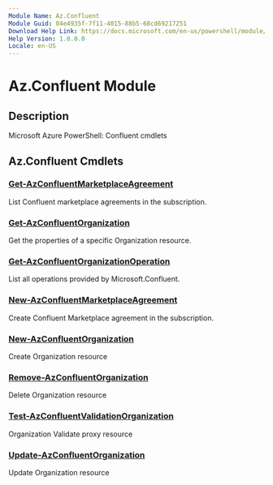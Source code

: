 ```yaml
---
Module Name: Az.Confluent
Module Guid: 04e4935f-7f11-4015-88b5-68cd69217251
Download Help Link: https://docs.microsoft.com/en-us/powershell/module/az.confluent
Help Version: 1.0.0.0
Locale: en-US
---
```


# Az.Confluent Module
## Description
Microsoft Azure PowerShell: Confluent cmdlets

## Az.Confluent Cmdlets
### [Get-AzConfluentMarketplaceAgreement](Get-AzConfluentMarketplaceAgreement.md)
List Confluent marketplace agreements in the subscription.

### [Get-AzConfluentOrganization](Get-AzConfluentOrganization.md)
Get the properties of a specific Organization resource.

### [Get-AzConfluentOrganizationOperation](Get-AzConfluentOrganizationOperation.md)
List all operations provided by Microsoft.Confluent.

### [New-AzConfluentMarketplaceAgreement](New-AzConfluentMarketplaceAgreement.md)
Create Confluent Marketplace agreement in the subscription.

### [New-AzConfluentOrganization](New-AzConfluentOrganization.md)
Create Organization resource

### [Remove-AzConfluentOrganization](Remove-AzConfluentOrganization.md)
Delete Organization resource

### [Test-AzConfluentValidationOrganization](Test-AzConfluentValidationOrganization.md)
Organization Validate proxy resource

### [Update-AzConfluentOrganization](Update-AzConfluentOrganization.md)
Update Organization resource

